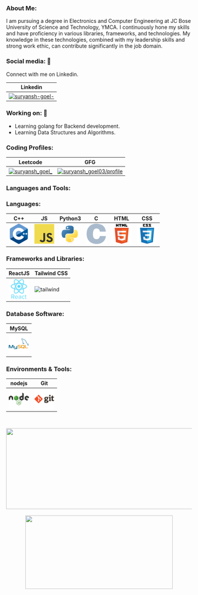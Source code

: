 ### About Me: 
I am pursuing a degree in Electronics and Computer Engineering at JC Bose University of Science and Technology, YMCA. I continuously hone my skills and have proficiency in various libraries, frameworks, and technologies. My knowledge in these technologies, combined with my leadership skills and strong work ethic, can contribute significantly in the job domain.

### Social media: 📡
Connect with me on Linkedin.

| Linkedin |
|----------|
| <a href="https://linkedin.com/in/suryansh-goel-" target="blank"><img align="center" src="https://raw.githubusercontent.com/rahuldkjain/github-profile-readme-generator/master/src/images/icons/Social/linked-in-alt.svg" alt="suryansh-goel-" height="40" width="40" /></a> |

### Working on: 🚀
- Learning golang for Backend development.
- Learning Data Structures and Algorithms.




<h3 align="left">Coding Profiles:</h3>

| Leetcode | GFG |
|----------|----------|
| <a href="https://www.leetcode.com/suryansh_goel_" target="blank"><img align="center" src="https://raw.githubusercontent.com/rahuldkjain/github-profile-readme-generator/master/src/images/icons/Social/leet-code.svg" alt="suryansh_goel_" height="55" width="55" /></a> | <a href="https://auth.geeksforgeeks.org/user/suryansh_goel03/profile" target="blank" align="center"><img align="center" src="https://raw.githubusercontent.com/rahuldkjain/github-profile-readme-generator/master/src/images/icons/Social/geeks-for-geeks.svg" alt="suryansh_goel03/profile" height="55" width="55" /></a> |


<h3 align="left">Languages and Tools:</h3>

<div>

### Languages:
| C++ | JS | Python3 | C | HTML | CSS |
|----------|----------|----------|-----|-----|-----|
|  <img src="https://raw.githubusercontent.com/devicons/devicon/master/icons/cplusplus/cplusplus-original.svg" alt="cplusplus" width="55" height="55"/> | <img src="https://github.com/devicons/devicon/blob/master/icons/javascript/javascript-original.svg" title="JavaScript" alt="JavaScript" width="55" height="55"/> |  <img src="https://raw.githubusercontent.com/devicons/devicon/master/icons/python/python-original.svg" alt="python" width="55" height="55"/>  |  <img src="https://github.com/devicons/devicon/blob/master/icons/c/c-original.svg" title="C"  alt="C" width="55" height="55"/> | <img src="https://raw.githubusercontent.com/devicons/devicon/master/icons/html5/html5-original-wordmark.svg" alt="html5" width="55" height="55"/> |  <img src="https://raw.githubusercontent.com/devicons/devicon/master/icons/css3/css3-original-wordmark.svg" alt="css3" width="55" height="55"/> | 
  

###  Frameworks and  Libraries:

| ReactJS | Tailwind CSS |
|----------|----------|
|  <img src="https://raw.githubusercontent.com/devicons/devicon/master/icons/react/react-original-wordmark.svg" alt="react" width="55" height="55"/>|  <img src="https://www.vectorlogo.zone/logos/tailwindcss/tailwindcss-icon.svg" alt="tailwind" width="55" height="55"/> | 


### Database Software:

| MySQL |
|----------|
|<img src="https://github.com/devicons/devicon/blob/master/icons/mysql/mysql-original-wordmark.svg" title="MySQL" alt="MySQL" width="55" height="55"/>|

  
### Environments & Tools:

| nodejs | Git | 
|----------|----------|
|<img src="https://github.com/devicons/devicon/blob/master/icons/nodejs/nodejs-original-wordmark.svg" title="nodejs" alt="NodeJS" width="55" height="55"/>|<img src="https://github.com/devicons/devicon/blob/master/icons/git/git-original-wordmark.svg" title="Git" alt="Git" width="55" height="55"/>|


<br/>
<p align="center">
  <img width="800" height="220" src="https://streak-stats.demolab.com?user=Suryansh0301&theme=highcontrast&hide_border=true&border_radius=5&card_width=800">
</p>
<p align="center">
  <img width="400" height="200" src="https://github-readme-stats.vercel.app/api/top-langs/?username=Suryansh0301&size_weight=0.0005&count_weight=0.3&layout=compact&theme=vision-friendly-dark">
</p>

